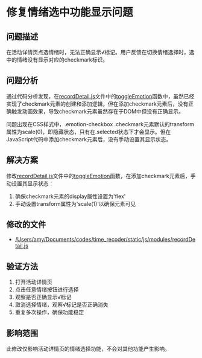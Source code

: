 # 修复情绪选中功能显示问题

## 问题描述
在活动详情页点选情绪时，无法正确显示√标记。用户反馈在切换情绪选择时，选中的情绪没有显示对应的checkmark标识。

## 问题分析
通过代码分析发现，在[recordDetail.js](file:///Users/amy/Documents/codes/time_recoder/static/js/modules/recordDetail.js)文件中的[toggleEmotion](file:///Users/amy/Documents/codes/time_recoder/static/js/modules/recordDetail.js#L701-L757)函数中，虽然已经实现了checkmark元素的创建和添加逻辑，但在添加checkmark元素后，没有正确触发动画效果，导致checkmark元素虽然存在于DOM中但没有正确显示。

问题出现在CSS样式中，.emotion-checkbox .checkmark元素默认的transform属性为scale(0)，即隐藏状态，只有在.selected状态下才会显示。但在JavaScript代码中添加checkmark元素后，没有手动设置其显示状态。

## 解决方案
修改[recordDetail.js](file:///Users/amy/Documents/codes/time_recoder/static/js/modules/recordDetail.js)文件中的[toggleEmotion](file:///Users/amy/Documents/codes/time_recoder/static/js/modules/recordDetail.js#L701-L757)函数，在添加checkmark元素后，手动设置其显示状态：

1. 确保checkmark元素的display属性设置为'flex'
2. 手动设置transform属性为'scale(1)'以确保元素可见

## 修改的文件
- [/Users/amy/Documents/codes/time_recoder/static/js/modules/recordDetail.js](file:///Users/amy/Documents/codes/time_recoder/static/js/modules/recordDetail.js)

## 验证方法
1. 打开活动详情页
2. 点击任意情绪按钮进行选择
3. 观察是否正确显示√标记
4. 取消选择情绪，观察√标记是否正确消失
5. 重复多次操作，确保功能稳定

## 影响范围
此修改仅影响活动详情页的情绪选择功能，不会对其他功能产生影响。